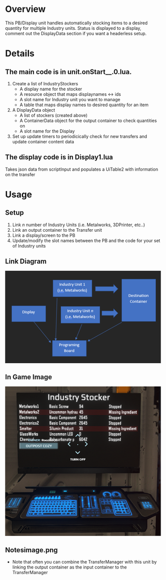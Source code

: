 # Overview
This PB/Display unit handles automatically stocking items to a desired quantity for multiple Industry
units. Status is displayed to a display, comment out the DisplayData section if you want a headerless setup.

# Details
## The main code is in unit.onStart__.0.lua.
1. Create a list of IndustryStockers
   - A display name for the stocker
   - A resource object that maps displaynames <-> ids
   - A slot name for Industry unit you want to manage
   - A table that maps display names to desired quantity for an item
2. A DisplayData object
   - A list of stockers (created above)
   - A ContainerData object for the output container to check quantities on
   - A slot name for the Display
3. Set up update timers to periodicically check for new transfers and update container content data

## The display code is in Display1.lua
Takes json data from scriptInput and populates a UiTable2 with information on the transfer

# Usage
## Setup

1. Link *n* number of Industry Units (i.e. Metalworks, 3DPrinter, etc..)
2. Link an output container to the Transfer unit
3. Link a display/screen to the PB
4. Update/modify the slot names between the PB and the code for your set of Industry units

## Link Diagram
![System Diagram](./images/SystemDiagram.png)

## In Game Image
![Game Image](./images/GameImage.png)

## Notesimage.png

- Note that often you can combine the TransferManager with this unit by linking the output container as the input container to the TransferManager